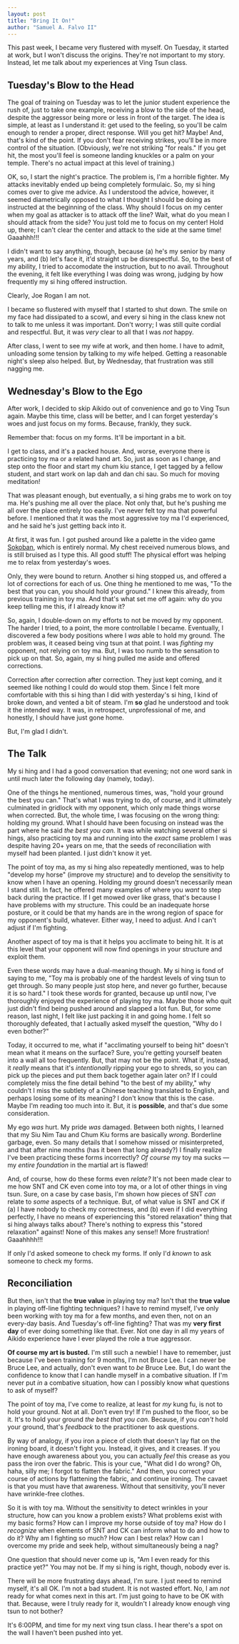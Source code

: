 ```yaml
---
layout: post
title: "Bring It On!"
author: "Samuel A. Falvo II"
---
```


This past week,
I became very flustered
with myself.
On Tuesday, it started at work,
but I won't discuss the origins.
They're not important to my story.
Instead, let me talk about
my experiences at Ving Tsun class.

## Tuesday's Blow to the Head

The goal of training on Tuesday was
to let the junior student experience
the rush of,
just to take one example,
receiving a blow to the side of the head,
despite the aggressor being more or less
in front of the target.
The idea is simple, at least as I understand it:
get used to the feeling,
so you'll be calm enough
to render a proper, direct response.
Will you get hit?
Maybe!
And, that's kind of the point.
If you don't fear receiving strikes,
you'll be in more control of the situation.
(Obviously, we're not striking "for reals."
If you get hit, the most you'll feel is someone landing
knuckles or a palm on your temple.
There's no actual impact at this level of training.)

OK, so, I start the night's practice.
The problem is, I'm a horrible fighter.
My attacks inevitably ended up
being completely formulaic.
So, my si hing comes over to
give me advice.
As I understood the advice, however,
it seemed diametrically opposed
to what I thought I should be doing
as instructed at the beginning of the class.
Why should I focus on my center when
my goal as attacker is to attack off the line?
Wait, what do you mean I should attack from the side?
You just told me to focus on my center!
Hold up, there; I can't clear the center and
attack to the side at the same time!
Gaaahhh!!!

I didn't want to say anything, though,
because (a) he's my senior by many years,
and (b) let's face it,
it'd straight up be disrespectful.
So, to the best of my ability,
I tried to accomodate the instruction, but to no avail.
Throughout the evening,
it felt like everything I was doing was wrong,
judging by how frequently my si hing offered instruction.

Clearly, Joe Rogan I am not.

I became so flustered with myself
that I started to shut down.
The smile on my face had dissipated to a scowl,
and every si hing in the class knew not to talk to me
unless it was important.
Don't worry; I was still quite cordial and respectful.
But, it was *very* clear to all that I was *not* happy.

After class, I went to see my wife at work, and then home.
I have to admit, unloading some tension
by talking to my wife helped.
Getting a reasonable night's sleep also helped.
But, by Wednesday, that frustration was still nagging me.

## Wednesday's Blow to the Ego

After work, I decided to skip Aikido out of convenience and
go to Ving Tsun again.
Maybe this time, class will be better,
and I can forget yesterday's woes and
just focus on my forms.
Because, frankly, they suck.

Remember that: focus on my forms.  It'll be important in a bit.

I get to class, and it's a packed house.
And, worse, everyone there is practicing toy ma
or a related hand art.
So, just as soon as I change,
and step onto the floor and start my chum kiu stance,
I get tagged by a fellow student,
and start work on lap dah and dan chi sau.
So much for moving meditation!

That was pleasant enough,
but eventually, a si hing grabs me
to work on toy ma.
He's pushing me all over the place.
Not only that, but he's pushing me all over the place
entirely too easily.
I've never felt toy ma that powerful before.
I mentioned that it was the most aggressive toy ma I'd experienced,
and he said he's just getting back into it.

At first, it was fun.
I got pushed around like a palette in the video game [Sokoban](https://en.wikipedia.org/wiki/Sokoban),
which is entirely normal.
My chest received numerous blows,
and is still bruised as I type this.
All good stuff!
The physical effort was helping me to relax from yesterday's woes.

Only, they were bound to return.
Another si hing stopped us, and offered a lot of corrections for each of us.
One thing he mentioned to me was,
"To the best that you can, you should hold your ground."
I knew this already, from previous training in toy ma.
And that's what set me off again:
why do you keep telling me this, if I already know it?

So, again, I double-down on my efforts to not be moved by my opponent.
The harder I tried, to a point, the more controllable I became.
Eventually, I discovered a few body positions where I *was* able to hold my ground.
The problem was, it ceased being ving tsun at that point.
I was *fighting* my opponent, not relying on toy ma.
But, I was too numb to the sensation to pick up on that.
So, again, my si hing pulled me aside and offered corrections.

Correction after correction after correction.
They just kept coming,
and it seemed like nothing I could do would stop them.
Since I felt more comfortable with this si hing than I did
with yesterday's si hing,
I kind of broke down, and vented a bit of steam.
I'm **so** glad he understood and took it the intended way.
It was, in retrospect, unprofessional of me,
and honestly, I should have just gone home.

But, I'm glad I didn't.

## The Talk

My si hing and I had a good conversation that evening;
not one word sank in until much later the following day (namely, today).

One of the things he mentioned, numerous times,
was, "hold your ground the best you can."
That's what I was trying to do, of course,
and it ultimately culminated in gridlock with my opponent,
which only made things worse when corrected.
But, the whole time, I was focusing on the wrong thing:
holding my ground.
What I should have been focusing on instead
was the part where he said *the best you can.*
It was while watching several other si hings,
also practicing toy ma and running into the *exact* same problem I was
despite having 20+ years on me,
that the seeds of reconciliation with myself had been planted.
I just didn't know it yet.

The point of toy ma,
as my si hing also repeatedly mentioned,
was to help "develop my horse" (improve my structure)
and to develop the sensitivity to know
when I have an opening.
Holding my ground doesn't necessarily mean I stand still.
In fact, he offered many examples of where you *want* to step back
during the practice.
If I get mowed over like grass,
that's because I have problems with my structure.
This could be an inadequate horse posture,
or it could be that my hands are in the wrong region of space for my opponent's build,
whatever.
Either way, I need to adjust.
And I can't adjust if I'm fighting.

Another aspect of toy ma
is that it helps you acclimate to being hit.
It is at this level that your opponent will now find openings
in your structure and exploit them.

Even these words may have a dual-meaning though.
My si hing is fond of saying to me,
"Toy ma is probably one of the hardest levels of ving tsun to get through.
So many people just stop here, and never go further,
because it is so hard."
I took these words for granted,
because up until now, I've thoroughly enjoyed the experience
of playing toy ma.
Maybe those who quit just didn't find being pushed around and slapped a lot fun.
But, for some reason, last night,
I felt like just packing it in and going home.
I felt so thoroughly defeated, that I actually asked myself the question,
"Why do I even bother?"

Today, it occurred to me,
what if "acclimating yourself to being hit"
doesn't mean what it means on the surface?
Sure, you're getting yourself beaten into a wall
all too frequently.
But, that may not be the point.
What if, instead, it *really* means that it's *intentionally* ripping your ego to shreds,
so you can pick up the pieces and put them back together again later on?
If I could completely miss the fine detail behind "to the best of my ability,"
why couldn't I miss the subtlety of a Chinese teaching translated to English,
and perhaps losing some of its meaning?
I don't know that this is the case.
Maybe I'm reading too much into it.
But, it is **possible**, and that's due some consideration.

My ego *was* hurt.
My pride *was* damaged.
Between both nights,
I learned that my Siu Nim Tau and Chum Kiu forms are basically *wrong*.
Borderline garbage, even.
So many details that I somehow missed or misinterpreted,
and that after nine months (has it been that long already?)
I finally realize I've been practicing these forms incorrectly?
*Of course* my toy ma sucks &mdash;
my *entire foundation* in the martial art is flawed!

And, of course, how do these forms even *relate?*
It's not been made clear to me how SNT and CK even come into toy ma,
or a lot of other things in ving tsun.
Sure, on a case by case basis,
I'm shown how pieces of SNT *can* relate to *some* aspects of a technique.
But, of what value is SNT and CK if (a) I have nobody to check my correctness, and
(b) even if I did everything perfectly, I have no means of experiencing this
"stored relaxation" thing that si hing always talks about?
There's nothing to express this "stored relaxation" against!
None of this makes any sense!!
More frustration!
Gaaahhhh!!!

If only I'd asked someone to check my forms.
If only I'd *known* to ask someone to check my forms.

## Reconciliation

But then,
isn't that the **true value** in playing toy ma?
Isn't that the **true value** in playing off-line fighting techniques?
I have to remind myself,
I've only been working with toy ma for a few months, and even then,
not on an every-day basis.
And Tuesday's off-line fighting?
That was my **very first day** of ever doing something like that.
Ever.
Not one day in all my years of Aikido experience
have I ever played the role a true aggressor.

**Of course my art is busted.**
I'm still such a newbie!
I have to remember,
just because I've been training for 9 months,
I'm not Bruce Lee.
I can never be Bruce Lee,
and actually,
don't even want to *be* Bruce Lee.
But, I do want the confidence to know
that I can handle myself in a combative situation.
If I'm never put *in* a combative situation,
how can I possibly know what questions to ask of myself?

The point of toy ma,
I've come to realize,
at least for *my* kung fu,
is not to hold your ground.
Not at all.
Don't even try!
If I'm pushed to the floor,
so be it.
It's to hold your ground *the best that you can*.
Because, if you *can't* hold your ground,
that's *feedback* to the practitioner
to ask questions.

By way of analogy,
if you iron a piece of cloth that doesn't lay flat on the ironing board,
it doesn't fight you.
Instead, it gives, and it creases.
If you have enough awareness about you,
you can actually *feel* this crease as you pass the iron over the fabric.
This is your cue, "What did I do wrong?
Oh, haha, silly me; I forgot to flatten the fabric."
And then, you correct your course of actions by flattening the fabric,
and continue ironing.
The cavaet is that you must have that awareness.
Without that sensitivity, you'll never have wrinkle-free clothes.

So it is with toy ma.
Without the sensitivity to detect wrinkles in your structure,
how can you know a problem exists?
What problems exist with my basic forms?
How can I improve my horse outside of toy ma?
How do I *recognize* when elements of SNT and CK can inform what to do and how to do it?
Why am I fighting so much?
How can I best relax?
How can I overcome my pride and seek help,
without simultaneously being a nag?

One question that should never come up
is, "Am I even ready for this practice yet?"
You may not be.
If my si hing is right, though, nobody ever is.

There will be more frustrating days ahead,
I'm sure.
I just need to remind myself,
it's all OK.
I'm not a bad student.
It is not wasted effort.
No, I am *not* ready for what comes next in this art.
I'm just going to have to be OK with that.
Because, were I truly ready for it,
wouldn't I already know enough ving tsun to not bother?

It's 6:00PM, and time for my next ving tsun class.
I hear there's a spot on the wall I haven't been pushed into yet.

